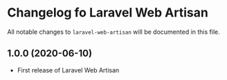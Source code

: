 # Changelog fo Laravel Web Artisan

All notable changes to `laravel-web-artisan` will be documented in this file.

## 1.0.0 (2020-06-10)

- First release of Laravel Web Artisan
